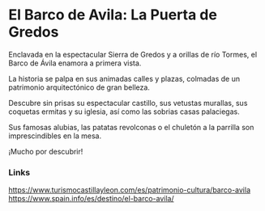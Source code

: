 # El Barco de Avila: La Puerta de Gredos

Enclavada en la espectacular Sierra de Gredos y a orillas de río Tormes, el Barco de Ávila enamora a primera vista.

La historia se palpa en sus animadas calles y plazas, colmadas de un patrimonio arquitectónico de gran belleza.

Descubre sin prisas su espectacular castillo, sus vetustas murallas, sus coquetas ermitas y su iglesia, así como las sobrias casas palaciegas.

Sus famosas alubias, las patatas revolconas o el chuletón a la parrilla son imprescindibles en la mesa.

¡Mucho por descubrir!

### Links
https://www.turismocastillayleon.com/es/patrimonio-cultura/barco-avila<BR>
https://www.spain.info/es/destino/el-barco-avila/

